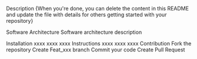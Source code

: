
Description
{When you're done, you can delete the content in this README and update the file with details for others getting started with your repository}

Software Architecture
Software architecture description

Installation
xxxx
xxxx
xxxx
Instructions
xxxx
xxxx
xxxx
Contribution
Fork the repository
Create Feat_xxx branch
Commit your code
Create Pull Request

